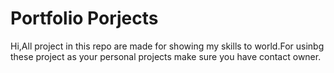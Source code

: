 # Portfolio Porjects
 Hi,All project in this repo are made for showing my skills to world.For usinbg these project as your personal projects make sure you have contact owner.
